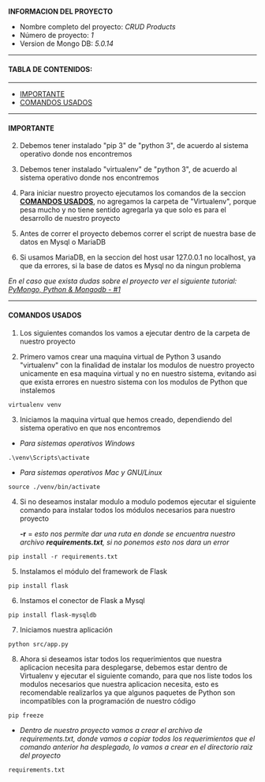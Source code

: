 **INFORMACION DEL PROYECTO**

* Nombre completo del proyecto: *CRUD Products*
* Número de proyecto: *1*
* Version de Mongo DB: *5.0.14*

---

#### TABLA DE CONTENIDOS:
---

- [IMPORTANTE](#IMPORTANTE)
- [COMANDOS USADOS](#COMANDOS-USADOS)

---

#### IMPORTANTE

2. Debemos tener instalado "pip 3" de "python 3", de acuerdo al sistema
   operativo donde nos encontremos

3. Debemos tener instalado "virtualenv" de "python 3", de acuerdo al sistema
   operativo donde nos encontremos

4. Para iniciar nuestro proyecto ejecutamos los comandos de la seccion
   **[COMANDOS USADOS](#COMANDOS-USADOS)**, no agregamos la carpeta de "Virtualenv", porque pesa
   mucho y no tiene sentido agregarla ya que solo es para el desarrollo
   de nuestro proyecto

5. Antes de correr el proyecto debemos correr el script de nuestra base
   de datos en Mysql o MariaDB											

6. Si usamos MariaDB, en la seccion del host usar 127.0.0.1
   no localhost, ya que da errores, si la base de datos es Mysql no
   da ningun problema

*En el caso que exista dudas sobre el proyecto ver el siguiente tutorial: [PyMongo, Python & Mongodb - #1](https://youtu.be/QRu2B0xQf04)*

---

#### COMANDOS USADOS

1. Los siguientes comandos los vamos a ejecutar dentro de la carpeta de
   nuestro proyecto

2. Primero vamos crear una maquina virtual de Python 3 usando "virtualenv"
   con la finalidad de instalar los modulos de nuestro proyecto unicamente
   en esa maquina virtual y no en nuestro sistema, evitando asi que exista
   errores en nuestro sistema con los modulos de Python que instalemos
   
```
virtualenv venv
```

3. Iniciamos la maquina virtual que hemos creado, dependiendo del sistema
   operativo en que nos encontremos

* *Para sistemas operativos Windows*

```
.\venv\Scripts\activate
```

* *Para sistemas operativos Mac y GNU/Linux*

```
source ./venv/bin/activate
```

4. Si no deseamos instalar modulo a modulo podemos ejecutar el siguiente
   comando para instalar todos los módulos necesarios para nuestro proyecto

   **-r** = *esto nos permite dar una ruta en donde se encuentra nuestro archivo 
	    **requirements.txt**, si no ponemos esto nos dara un error*

```
pip install -r requirements.txt 
```

5. Instalamos el módulo del framework de Flask

```
pip install flask
```

6. Instamos el conector de Flask a Mysql

```
pip install flask-mysqldb
```


7. Iniciamos nuestra aplicación

```
python src/app.py
```

8. Ahora si deseamos istar todos los requerimientos que nuestra aplicacion necesita para desplegarse, debemos estar dentro de Virtualenv y ejecutar el siguiente comando, para que nos liste todos los modulos necesarios que nuestra aplicacion necesita, esto es recomendable realizarlos ya que algunos paquetes de Python son incompatibles con la programación de nuestro código

```
pip freeze
```

* *Dentro de nuestro proyecto vamos a crear el archivo de requirements.txt, donde vamos a copiar todos los requerimientos que el comando anterior ha desplegado, lo vamos a crear en el directorio raiz del proyecto*

```
requirements.txt
```

